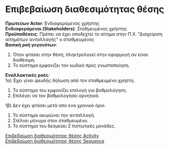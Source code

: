# Επιβεβαίωση διαθεσιμότητας θέσης
**Πρωτεύων Actor**: Ενδιαφερόμενος χρήστης  
**Ενδιαφερόμενοι (Stakeholders)**: Σταθμευμένος χρήστης  
**Προϋποθέσεις**: Πρέπει να έχει αποδεχτεί το αίτημα στην Π.Χ. "Διαχείριση αιτημάτων ανταλλαγής" ο σταθμευμένος  
**Βασική ροή γεγονότων**:   
1) Όταν φτάσει στην θέση, πληκτρολογεί στην εφαρμογή αν είναι διαθέσιμη.  
2) Το σύστημα εμφανίζει τον κωδικό προς γνωστοποίηση.    

**Εναλλακτικές ροές**:   
1α) Έχει γίνει ψευδής δήλωση από τον σταθμευμένο χρήστη.   
 
1. Το σύστημα του εμφανίζει επιλογή για βαθμολόγηση. 
2. Επιλέγει να τον βαθμολογήσει αρνητικά.




1β) Δεν έχει φτάσει μετά απο ενα χρονικό όριο.
    
1. Το σύστημα ακυρώνει την ανταλλαγή.
3. Στέλνει μήνυμα στον σταθμευμένο.
2. Το σύστημα του δεσμεύει 2 πιστωτικές μονάδες.


[Επιβεβαίωση διαθεσιμότητας θέσης Activity](ΕπιβεβαίωσηΔιαθεσιμότηταςΘέσης.png)  
[Επιβεβαίωση διαθεσιμότητας θέσης Sequence](../requirements/sequence/Επιβεβαίωση_διαθεσιμότητας_θέσης_SEQUENCE.png)